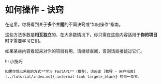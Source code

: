 # 如何操作 - 诀窍

在这里，你将看到关于**多个主题**的不同诀窍或“如何操作”指南。

这些方法多数是**相互独立**的，在大多数情况下，你只需在这些内容适用于**你的项目**时才需要学习它们。

如果某些内容看起来对你的项目有用，请继续查阅，否则请直接跳过它们。

!!! 小技巧

    如果你想以系统的方式**学习 FastAPI**（推荐），请阅读 [教程 - 用户指南](../tutorial/index.md){.internal-link target=_blank} 的每一章节。
